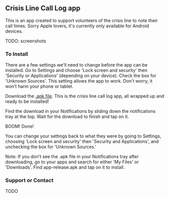 ## Crisis Line Call Log app

This is an app created to support volunteers of the crisis line to note their call times. Sorry Apple lovers, it's currently only available for Android devices.

TODO: screenshots

### To Install

There are a few settings we'll need to change before the app can be installed. Go to Settings and choose 'Lock screen and security' then 'Security or Applications' (depending on your device). Check the box for 'Unknown Sources'. This setting allows the app to work. Don’t worry, it won’t harm your phone or tablet.

Download the [.apk file](https://github.com/CrisisLineCallLog/app/raw/main/app-release.apk). This is the crisis line call log app, all wrapped up and ready to be installed!

Find the download in your Notifications by sliding down the notifications tray at the top. Wait for the download to finish and tap on it.

BOOM! Done!

You can change your settings back to what they were by going to Settings, choosing 'Lock screen and security' then 'Security and Applications', and unchecking the box for 'Unknown Sources.'

Note: If you don’t see the .apk file in your Notifications tray after downloading, go to your apps and search for either 'My Files' or 'Downloads'. Find app-release.apk and tap on it to install.

### Support or Contact

TODO
